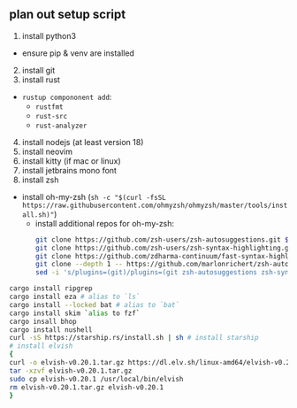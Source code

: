 ## plan out setup script

1) install python3
  + ensure pip & venv are installed
2) install git
3) install rust
  + `rustup compononent add`:
    + `rustfmt`
    + `rust-src`
    + `rust-analyzer`
4) install nodejs (at least version 18)
5) install neovim
6) install kitty (if mac or linux)
7) install jetbrains mono font
8) install zsh
  + install oh-my-zsh (`sh -c "$(curl -fsSL https://raw.githubusercontent.com/ohmyzsh/ohmyzsh/master/tools/install.sh)"`)
    + install additional repos for oh-my-zsh:
      ```sh
      git clone https://github.com/zsh-users/zsh-autosuggestions.git $ZSH_CUSTOM/plugins/zsh-autosuggestions
      git clone https://github.com/zsh-users/zsh-syntax-highlighting.git $ZSH_CUSTOM/plugins/zsh-syntax-highlighting
      git clone https://github.com/zdharma-continuum/fast-syntax-highlighting.git ${ZSH_CUSTOM:-$HOME/.oh-my-zsh/custom}/plugins/fast-syntax-highlighting
      git clone --depth 1 -- https://github.com/marlonrichert/zsh-autocomplete.git $ZSH_CUSTOM/plugins/zsh-autocomplete
      sed -i 's/plugins=(git)/plugins=(git zsh-autosuggestions zsh-syntax-highlighting fast-syntax-highlighting zsh-autocomplete)/' ~/.zshrc
      ```
```bash
cargo install ripgrep
cargo install eza # alias to `ls`
cargo install --locked bat # alias to `bat`
cargo install skim `alias to fzf`
cargo insall bhop
cargo install nushell
curl -sS https://starship.rs/install.sh | sh # install starship
# install elvish
{
curl -o elvish-v0.20.1.tar.gz https://dl.elv.sh/linux-amd64/elvish-v0.20.1.tar.gz
tar -xzvf elvish-v0.20.1.tar.gz
sudo cp elvish-v0.20.1 /usr/local/bin/elvish
rm elvish-v0.20.1.tar.gz elvish-v0.20.1
}
```
